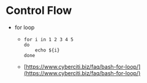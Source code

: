 # Control Flow

* for loop
  * ```text
    for i in 1 2 3 4 5
    do
        echo ${i}
    done
    ```
  * [https://www.cyberciti.biz/faq/bash-for-loop/](https://www.cyberciti.biz/faq/bash-for-loop/)

